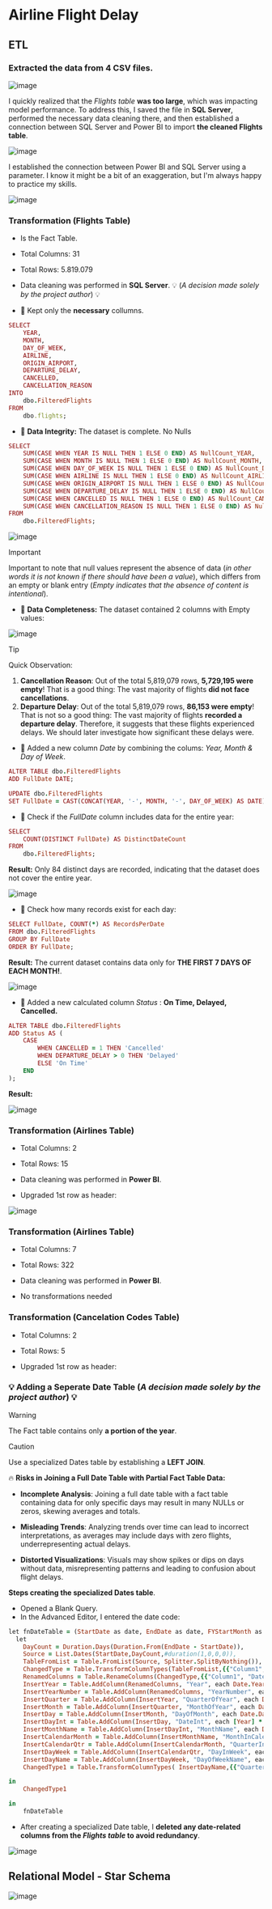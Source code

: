 # Airline Flight Delay

## ETL

###  Extracted the data from 4 CSV files.

![image](https://github.com/user-attachments/assets/16aa4a6e-4f78-4307-9a86-a27cb5be7b37)

I quickly realized that the *Flights table* **was too large**, which was impacting model performance. To address this, I saved the file in **SQL Server**, performed the necessary data cleaning there, and then established a connection between SQL Server and Power BI to import **the cleaned Flights table**.

![image](https://github.com/user-attachments/assets/dd97f4b3-aaac-48b4-8428-758d3ae37924)

I established the connection between Power BI and SQL Server using a parameter. I know it might be a bit of an exaggeration, but I'm always happy to practice my skills.

![image](https://github.com/user-attachments/assets/ff657b7d-b7e7-4961-9760-fa787563ae6a)



### Transformation (Flights Table)

- Is the Fact Table.
- Total Columns: 31
- Total Rows: 5.819.079
- Data cleaning was performed in **SQL Server**. 💡 (*A decision made solely by the project author*) 💡

- 📝 Kept only the **necessary** collumns.

```ruby
SELECT 
    YEAR,
    MONTH,
    DAY_OF_WEEK,
    AIRLINE,
    ORIGIN_AIRPORT,
    DEPARTURE_DELAY,
    CANCELLED,
    CANCELLATION_REASON
INTO 
    dbo.FilteredFlights
FROM 
    dbo.flights;
```

- 📝 **Data Integrity:** The dataset is complete. No Nulls

```ruby
SELECT 
    SUM(CASE WHEN YEAR IS NULL THEN 1 ELSE 0 END) AS NullCount_YEAR,
    SUM(CASE WHEN MONTH IS NULL THEN 1 ELSE 0 END) AS NullCount_MONTH,
    SUM(CASE WHEN DAY_OF_WEEK IS NULL THEN 1 ELSE 0 END) AS NullCount_DAY_OF_WEEK,
    SUM(CASE WHEN AIRLINE IS NULL THEN 1 ELSE 0 END) AS NullCount_AIRLINE,
    SUM(CASE WHEN ORIGIN_AIRPORT IS NULL THEN 1 ELSE 0 END) AS NullCount_ORIGIN_AIRPORT,
    SUM(CASE WHEN DEPARTURE_DELAY IS NULL THEN 1 ELSE 0 END) AS NullCount_DEPARTURE_DELAY,
    SUM(CASE WHEN CANCELLED IS NULL THEN 1 ELSE 0 END) AS NullCount_CANCELLED,
    SUM(CASE WHEN CANCELLATION_REASON IS NULL THEN 1 ELSE 0 END) AS NullCount_CANCELLATION_REASON
FROM 
    dbo.FilteredFlights;
```

![image](https://github.com/user-attachments/assets/822769bc-4e8f-45dd-bf71-0ec72340c55f)

 > [!IMPORTANT]
 > Important to note that null values represent the absence of data (*in other words it is not known if there should have been a value*), which differs from an empty or blank entry (*Empty indicates that the absence of content is intentional*).

- 📝 **Data Completeness:** The dataset contained 2 columns with Empty values: 

![image](https://github.com/user-attachments/assets/4df0cbce-96b9-4b21-84f1-8c6080d7af1a)

> [!TIP]
> Quick Observation:

1. **Cancellation Reason**: Out of the total 5,819,079 rows, **5,729,195 were empty**! That is a good thing: The vast majority of flights **did not face cancellations**. 
2. **Departure Delay**: Out of the total 5,819,079 rows, **86,153 were empty**! That is not so a good thing: The vast majority of flights **recorded a departure delay**. Therefore, it suggests that these flights experienced delays. We should later investigate how significant these delays were.


- 📝 Added a new column *Date* by combining the colums: *Year, Month & Day of Week*.
  
```ruby
ALTER TABLE dbo.FilteredFlights
ADD FullDate DATE;

UPDATE dbo.FilteredFlights
SET FullDate = CAST(CONCAT(YEAR, '-', MONTH, '-', DAY_OF_WEEK) AS DATE);

```
- 📝 Check if the *FullDate* column includes data for the entire year: 

```ruby
SELECT 
    COUNT(DISTINCT FullDate) AS DistinctDateCount
FROM 
    dbo.FilteredFlights;
```
**Result:** Only 84 distinct days are recorded, indicating that the dataset does not cover the entire year.

![image](https://github.com/user-attachments/assets/12018294-ff20-42c3-8465-b5341832c1f3)


- 📝 Check how many records exist for each day:

```ruby
SELECT FullDate, COUNT(*) AS RecordsPerDate
FROM dbo.FilteredFlights
GROUP BY FullDate
ORDER BY FullDate;
```

**Result:** The current dataset contains data only for **THE FIRST 7 DAYS OF EACH MONTH!**.

![image](https://github.com/user-attachments/assets/1337b0b4-3444-40b9-b54e-a1ed08c9135a)



- 📝 Added a new calculated column *Status* : **On Time, Delayed, Cancelled.**

```ruby
ALTER TABLE dbo.FilteredFlights
ADD Status AS (
    CASE 
        WHEN CANCELLED = 1 THEN 'Cancelled' 
        WHEN DEPARTURE_DELAY > 0 THEN 'Delayed' 
        ELSE 'On Time' 
    END
);
```

**Result:**

![image](https://github.com/user-attachments/assets/a86cb9d5-6a9e-4d52-b263-0bf5b9404b6e)



### Transformation (Airlines Table)

 - Total Columns: 2
 - Total Rows: 15
 - Data cleaning was performed in **Power BI**.

 - Upgraded 1st row as header:

  ![image](https://github.com/user-attachments/assets/f2b35cb9-f324-42d7-8a5f-3909f116e430)


### Transformation (Airlines Table)

 - Total Columns: 7
 - Total Rows: 322
 - Data cleaning was performed in **Power BI**.

 - No transformations needed

### Transformation (Cancelation Codes Table)

 - Total Columns: 2
 - Total Rows: 5

 - Upgraded 1st row as header:

### 💡 Adding a Seperate Date Table (*A decision made solely by the project author*) 💡

> [!WARNING]
> The Fact table contains only **a portion of the year**. 

> [!CAUTION]
> Use a specialized Dates table by establishing a **LEFT JOIN**.

 🔥 **Risks in Joining a Full Date Table with Partial Fact Table Data:** 

- **Incomplete Analysis**: Joining a full date table with a fact table containing data for only specific days may result in many NULLs or zeros, skewing averages and totals.

- **Misleading Trends**: Analyzing trends over time can lead to incorrect interpretations, as averages may include days with zero flights, underrepresenting actual delays.

- **Distorted Visualizations**: Visuals may show spikes or dips on days without data, misrepresenting patterns and leading to confusion about flight delays.

**Steps creating the specialized Dates table**.

- Opened a Blank Query.
- In the Advanced Editor, I entered the date code:

```ruby
let fnDateTable = (StartDate as date, EndDate as date, FYStartMonth as number) as table =>
  let
    DayCount = Duration.Days(Duration.From(EndDate - StartDate)),
    Source = List.Dates(StartDate,DayCount,#duration(1,0,0,0)),
    TableFromList = Table.FromList(Source, Splitter.SplitByNothing()),   
    ChangedType = Table.TransformColumnTypes(TableFromList,{{"Column1", type date}}),
    RenamedColumns = Table.RenameColumns(ChangedType,{{"Column1", "Date"}}),
    InsertYear = Table.AddColumn(RenamedColumns, "Year", each Date.Year([Date]),type text),
    InsertYearNumber = Table.AddColumn(RenamedColumns, "YearNumber", each Date.Year([Date])),
    InsertQuarter = Table.AddColumn(InsertYear, "QuarterOfYear", each Date.QuarterOfYear([Date])),
    InsertMonth = Table.AddColumn(InsertQuarter, "MonthOfYear", each Date.Month([Date]), type text),
    InsertDay = Table.AddColumn(InsertMonth, "DayOfMonth", each Date.Day([Date])),
    InsertDayInt = Table.AddColumn(InsertDay, "DateInt", each [Year] * 10000 + [MonthOfYear] * 100 + [DayOfMonth]),
    InsertMonthName = Table.AddColumn(InsertDayInt, "MonthName", each Date.ToText([Date], "MMMM"), type text),
    InsertCalendarMonth = Table.AddColumn(InsertMonthName, "MonthInCalendar", each (try(Text.Range([MonthName],0,3)) otherwise [MonthName]) & " " & Number.ToText([Year])),
    InsertCalendarQtr = Table.AddColumn(InsertCalendarMonth, "QuarterInCalendar", each "Q" & Number.ToText([QuarterOfYear]) & " " & Number.ToText([Year])),
    InsertDayWeek = Table.AddColumn(InsertCalendarQtr, "DayInWeek", each Date.DayOfWeek([Date])),
    InsertDayName = Table.AddColumn(InsertDayWeek, "DayOfWeekName", each Date.ToText([Date], "dddd"), type text),
    ChangedType1 = Table.TransformColumnTypes( InsertDayName,{{"QuarternYear", Int64.Type},{"Week Number", Int64.Type},{"Year", type text},{"MonthnYear", Int64.Type}, {"DateInt", Int64.Type}, {"DayOfMonth", Int64.Type}, {"MonthOfYear", Int64.Type}, {"QuarterOfYear", Int64.Type}, {"MonthInCalendar", type text}, {"QuarterInCalendar", type text}, {"DayInWeek", Int64.Type}})

in
    ChangedType1 

in
    fnDateTable
```

 


- After creating a specialized Date table, I **deleted any date-related columns from the *Flights table* to avoid redundancy**. 
 
 ![image](https://github.com/user-attachments/assets/16a5493f-fdf2-4784-9c30-f67505a16338)



## Relational Model - Star Schema 

![image](https://github.com/user-attachments/assets/09504491-d8a0-4410-a493-d9f29dbffef7)


